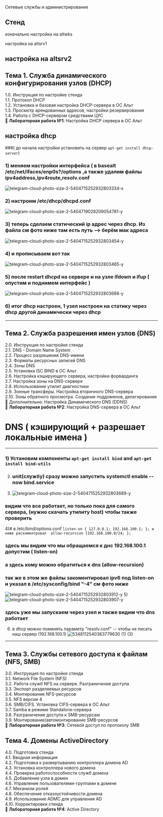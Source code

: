  Сетевые службы и администрирование
## Стенд 
изначально настройка на altwks 

настройка на altsrv1

настройка на altsrv2
------


## Тема 1. Служба динамического конфигурирования узлов (DHCP)
1.0. Инструкция по настройке стенда  
1.1. Протокол DHCP  
1.2. Установка и базовая настройка DHCP-сервера в ОС Альт  
1.3. Просмотр арендованных адресов, настройки резервирования  
1.4. Работа с DHCP-сервером средствами ЦУС  
🔹 **Лабораторная работа №1**: Настройка DHCP сервера в ОС Альт  


## настройка dhcp
 ###( до начала настройки установить на сервер ``` apt-get install dhcp-server ```)
 ### 1) меняем настройки интерфейса  ( в basealt /etc/net/ifaces/enp0s?/options ,а также удалим файлы ipv4address,ipv4route,resolv.conf
 
![telegram-cloud-photo-size-2-5404715252932803334-x](https://github.com/user-attachments/assets/e609e58d-5451-41a8-81c4-49c20f5f9675)
### 2) настроим /etc/dhcp/dhcpd.conf
![telegram-cloud-photo-size-2-5404719028209054781-y](https://github.com/user-attachments/assets/3ed06403-6660-488e-b2eb-451f4979f735)
### 3) теперь сделаем статический ip адрес через dhcp. Из файла см фото ниже там есть путь --> берём мак адреса
![telegram-cloud-photo-size-2-5404715252932803454-y](https://github.com/user-attachments/assets/7666228e-9144-4754-9d9c-af13722bda5c)
### 4) и прописываем вот так
![telegram-cloud-photo-size-2-5404715252932803465-y](https://github.com/user-attachments/assets/0947f236-92de-4b75-9312-16f850d1b240)
### 5) после restart dhcpd на сервере и на узле ifdown и ifup ( опустим и поднимем интерфейс )
![telegram-cloud-photo-size-2-5404715252932803688-y](https://github.com/user-attachments/assets/feed475a-96bb-4708-998e-8229e5c9dab0)
### 6) итог dhcp настроен, 1 узел настроен на статику через dhcp другой динамически через dhcp 


------
## Тема 2. Служба разрешения имен узлов (DNS)
2.0. Инструкция по настройке стенда  
2.1. DNS - Domain Name System  
2.2. Процесс разрешения DNS-имени  
2.3. Форматы ресурсных записей DNS  
2.4. Зоны DNS  
2.5. Установка ISC BIND в ОС Альт  
2.6. Настройка кэширующего сервера, настройки форвардинга  
2.7. Настройка зоны на DNS-сервере  
2.8. Использование утилит диагностики  
2.9. Зонные трансферы. Настройка вторичного DNS-сервера  
2.10. Зоны обратного просмотра. Создание поддоменов, делегирование  
📌 Дополнительно: Настройка Динамического DNS (DDNS)  
🔹 **Лабораторная работа №2**: Настройка DNS-сервера в ОС Альт  
# DNS ( кэширующий  + разрешает локальные имена )
----
### 1) Установим компоненты  `apt-get install bind` and `apt-get install bind-utils`
2) ### unit(службу) сразу можно запустить systemctl enable --now bind.service
  
3) ![telegram-cloud-photo-size-2-5404715252932803689-y](https://github.com/user-attachments/assets/59690ae9-f333-47b1-aa7a-caa5fbed15c5)
  ###  видим что все работает, но только пока для самого сервера, (нужно скачать утилиту host) чтобы также проверить
4)# в /etc/bind/options.conf 
`listen-on { 127.0.0.1; 192.168.100.1; };
  и ниже раскоментровал 
  allow-recursion {192.168.100.0/24; };`

###  здесь мы видим что мы обращаемся к днс 192.168.100.1  допустим ( listen-on) 
### а здесь кому можно обратиться к dns (allow-recursion)
  
### так же в этом же файлы закоментировал ipv6  под listen-on и указал в /etc/sysconfig/bind    "-4" см фото ниже
![telegram-cloud-photo-size-2-5404715252932803912-y](https://github.com/user-attachments/assets/1c88039e-811d-468e-90f4-80d4247ab512)
5) ![telegram-cloud-photo-size-2-5404715252932803907-y](https://github.com/user-attachments/assets/9944753b-a937-42af-a723-de417cb4efdd)
 ### здесь уже мы запускаем через узел и также видим что dns работает 
6) в dhcp можно поменять параметр "resolv.conf" -- чтобы не писать наш сервер (192.168.100.1)
   ![5348112540363779630 (1) (3)](https://github.com/user-attachments/assets/93085382-f31f-4380-b37d-cb9f872b24d5)



-----
## Тема 3. Службы сетевого доступа к файлам (NFS, SMB)
3.0. Инструкция по настройке стенда  
3.1. Network File System (NFS)  
3.2. Работа служб NFS на сервере. Разграничение доступа  
3.3. Экспорт разделяемых ресурсов  
3.4. Монтирование NFS-ресурсов  
3.5. NFS версии 4  
3.6. SMB/CIFS. Установка CIFS-сервера в ОС Альт  
3.7. Samba в режиме Standalone-сервера  
3.8. Разграничение доступа к SMB-ресурсам  
3.9. Монтирование/автомонтирование SMB-ресурсов  
🔹 **Лабораторная работа №3**: Сетевой доступ по протоколу SMB  

## Тема 4. Домены ActiveDirectory
4.0. Подготовка стенда  
4.1. Вводная информация  
4.2. Подготовка к развертыванию контроллера домена AD  
4.3. Установка контроллера нового домена  
4.4. Проверка работоспособности служб домена  
4.5. Добавление узла в домен  
4.6. Управление пользователями-группами в домене  
4.7. Механизм ролей  
4.8. Обеспечение отказоустойчивости домена  
4.9. Использование ADMC для управления AD  
4.10. Корректировки стенда  
🔹 **Лабораторная работа №4**: Active Directory  
